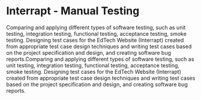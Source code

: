 # Interrapt - Manual Testing

Comparing and applying different types of software testing, such as unit testing, integration testing, functional testing, acceptance testing, smoke testing. Designing test cases for the EdTech Website (Interrapt) created from appropriate test case design techniques and writing test cases based on the project specification and design, and creating software bug reports.Comparing and applying different types of software testing, such as unit testing, integration testing, functional testing, acceptance testing, smoke testing. Designing test cases for the EdTech Website (Interrapt) created from appropriate test case design techniques and writing test cases based on the project specification and design, and creating software bug reports.

